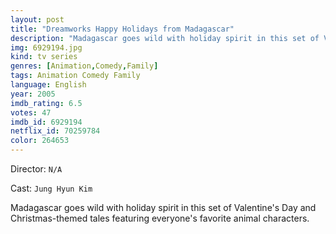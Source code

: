 ```yaml
---
layout: post
title: "Dreamworks Happy Holidays from Madagascar"
description: "Madagascar goes wild with holiday spirit in this set of Valentine's Day and Christmas-themed tales featuring everyone's favorite animal characters..."
img: 6929194.jpg
kind: tv series
genres: [Animation,Comedy,Family]
tags: Animation Comedy Family 
language: English
year: 2005
imdb_rating: 6.5
votes: 47
imdb_id: 6929194
netflix_id: 70259784
color: 264653
---
```

Director: `N/A`  

Cast: `Jung Hyun Kim` 

Madagascar goes wild with holiday spirit in this set of Valentine's Day and Christmas-themed tales featuring everyone's favorite animal characters.